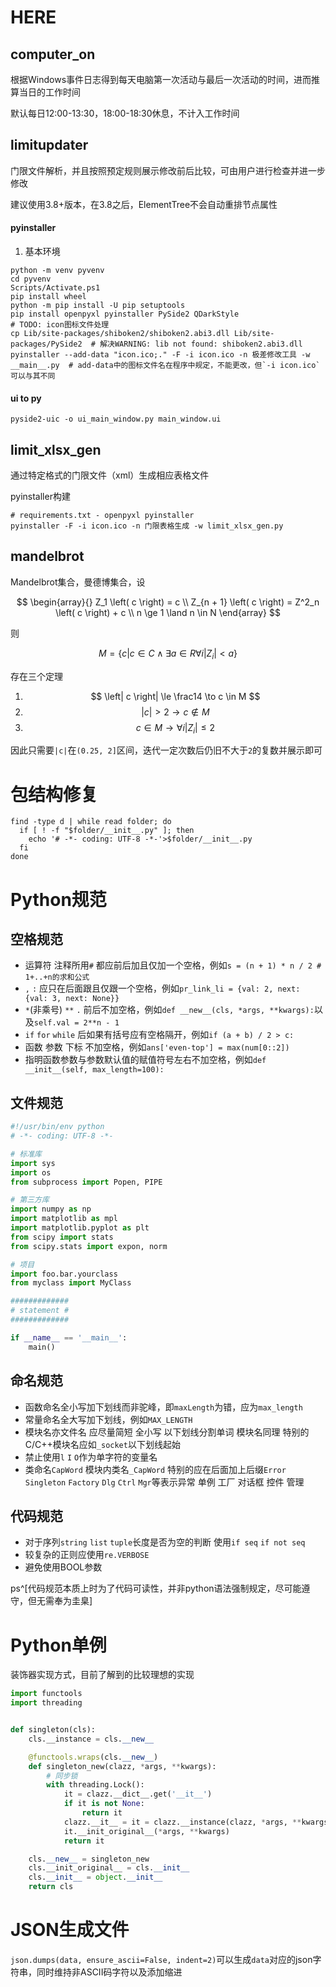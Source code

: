 # HERE

## computer_on

根据Windows事件日志得到每天电脑第一次活动与最后一次活动的时间，进而推算当日的工作时间

默认每日12:00-13:30，18:00-18:30休息，不计入工作时间

## limitupdater

门限文件解析，并且按照预定规则展示修改前后比较，可由用户进行检查并进一步修改

建议使用3.8+版本，在3.8之后，ElementTree不会自动重排节点属性

#### pyinstaller

1. 基本环境
```shell
python -m venv pyvenv
cd pyvenv
Scripts/Activate.ps1
pip install wheel
python -m pip install -U pip setuptools
pip install openpyxl pyinstaller PySide2 QDarkStyle
# TODO: icon图标文件处理
cp Lib/site-packages/shiboken2/shiboken2.abi3.dll Lib/site-packages/PySide2  # 解决WARNING: lib not found: shiboken2.abi3.dll
pyinstaller --add-data "icon.ico;." -F -i icon.ico -n 极差修改工具 -w __main__.py  # add-data中的图标文件名在程序中规定，不能更改，但`-i icon.ico`可以与其不同
```

#### ui to py

`pyside2-uic -o ui_main_window.py main_window.ui`

## limit_xlsx_gen

通过特定格式的门限文件（xml）生成相应表格文件

pyinstaller构建

```shell
# requirements.txt - openpyxl pyinstaller
pyinstaller -F -i icon.ico -n 门限表格生成 -w limit_xlsx_gen.py
```

## mandelbrot

Mandelbrot集合，曼德博集合，设

$$
\begin{array}{}
  Z_1 \left( c \right) = c \\
  Z_{n + 1} \left( c \right) = Z^2_n \left( c \right) + c \\
  n \ge 1 \land n \in N
\end{array}
$$

则

$$ M = \left \{ c | c \in C \land \exists a \in R \forall i \left| Z_i \right| \lt a \right \} $$

存在三个定理

1. $$ \left| c \right| \le \frac14 \to c \in M $$
1. $$ \left| c \right| \gt 2 \to c \notin M $$
1. $$ c \in M \to \forall i \left| Z_i \right| \le 2 $$

因此只需要`|c|`在`(0.25, 2]`区间，迭代一定次数后仍旧不大于`2`的复数并展示即可

# 包结构修复

```shell
find -type d | while read folder; do
  if [ ! -f "$folder/__init__.py" ]; then
    echo '# -*- coding: UTF-8 -*-'>$folder/__init__.py
  fi
done
```

# Python规范

## 空格规范

- 运算符 注释所用`#` 都应前后加且仅加一个空格，例如`s = (n + 1) * n / 2 # 1+..+n的求和公式`
- `,` `:` 应只在后面跟且仅跟一个空格，例如`pr_link_li = {val: 2, next: {val: 3, next: None}}`
- `*`(非乘号) `**` `.` 前后不加空格，例如`def __new__(cls, *args, **kwargs):`以及`self.val = 2**n - 1`
- `if` `for` `while` 后如果有括号应有空格隔开，例如`if (a + b) / 2 > c:`
- 函数 参数 下标 不加空格，例如`ans['even-top'] = max(num[0::2])`
- 指明函数参数与参数默认值的赋值符号左右不加空格，例如`def __init__(self, max_length=100):`

## 文件规范

```python
#!/usr/bin/env python
# -*- coding: UTF-8 -*-

# 标准库
import sys
import os
from subprocess import Popen, PIPE

# 第三方库
import numpy as np
import matplotlib as mpl
import matplotlib.pyplot as plt
from scipy import stats
from scipy.stats import expon, norm

# 项目
import foo.bar.yourclass
from myclass import MyClass

#############
# statement #
#############

if __name__ == '__main__':
    main()
```

## 命名规范

- 函数命名全小写加下划线而非驼峰，即`maxLength`为错，应为`max_length`
- 常量命名全大写加下划线，例如`MAX_LENGTH`
- 模块名亦文件名 应尽量简短 全小写 以下划线分割单词 模块名同理 特别的 C/C++模块名应如`_socket`以下划线起始
- 禁止使用`l` `I` `O`作为单字符的变量名
- 类命名`CapWord` 模块内类名`_CapWord` 特别的应在后面加上后缀`Error` `Singleton` `Factory` `Dlg` `Ctrl` `Mgr`等表示异常 单例 工厂 对话框 控件 管理

## 代码规范

- 对于序列`string` `list` `tuple`长度是否为空的判断 使用`if seq` `if not seq`
- 较复杂的正则应使用`re.VERBOSE`
- 避免使用BOOL参数

ps^[代码规范本质上时为了代码可读性，并非python语法强制规定，尽可能遵守，但无需奉为圭臬]

# Python单例

装饰器实现方式，目前了解到的比较理想的实现

```python
import functools
import threading


def singleton(cls):
    cls.__instance = cls.__new__

    @functools.wraps(cls.__new__)
    def singleton_new(clazz, *args, **kwargs):
        # 同步锁
        with threading.Lock():
            it = clazz.__dict__.get('__it__')
            if it is not None:
                return it
            clazz.__it__ = it = clazz.__instance(clazz, *args, **kwargs)
            it.__init_original__(*args, **kwargs)
            return it

    cls.__new__ = singleton_new
    cls.__init_original__ = cls.__init__
    cls.__init__ = object.__init__
    return cls
```

# JSON生成文件

`json.dumps(data, ensure_ascii=False, indent=2)`可以生成`data`对应的json字符串，同时维持非ASCII码字符以及添加缩进
